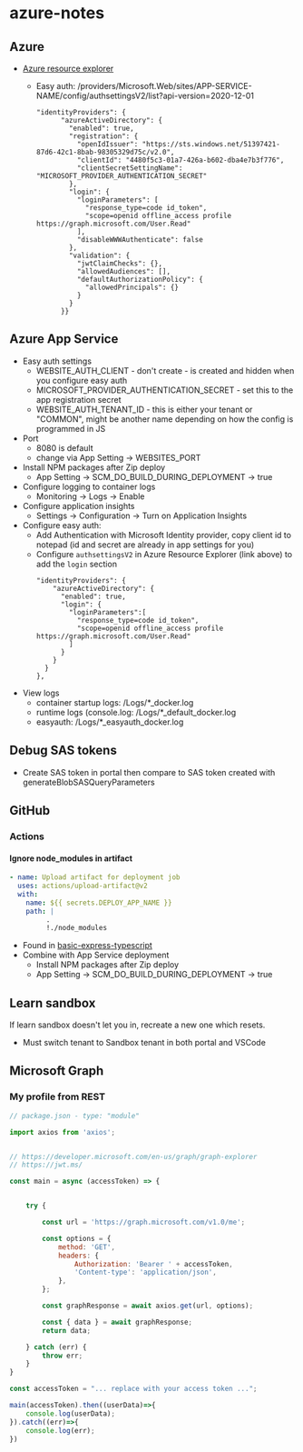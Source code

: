 # azure-notes

## Azure

* [Azure resource explorer](https://resources.azure.com/)
    * Easy auth:  /providers/Microsoft.Web/sites/APP-SERVICE-NAME/config/authsettingsV2/list?api-version=2020-12-01

        ```
        "identityProviders": {
              "azureActiveDirectory": {
                "enabled": true,
                "registration": {
                  "openIdIssuer": "https://sts.windows.net/51397421-87d6-42c1-8bab-98305329d75c/v2.0",
                  "clientId": "4480f5c3-01a7-426a-b602-dba4e7b3f776",
                  "clientSecretSettingName": "MICROSOFT_PROVIDER_AUTHENTICATION_SECRET"
                },
                "login": {
                  "loginParameters": [
                    "response_type=code id_token",
                    "scope=openid offline_access profile https://graph.microsoft.com/User.Read"
                  ],
                  "disableWWWAuthenticate": false
                },
                "validation": {
                  "jwtClaimChecks": {},
                  "allowedAudiences": [],
                  "defaultAuthorizationPolicy": {
                    "allowedPrincipals": {}
                  }
                }
              }}        
        ```

## Azure App Service

* Easy auth settings
  * WEBSITE_AUTH_CLIENT - don't create - is created and hidden when you configure easy auth
  * MICROSOFT_PROVIDER_AUTHENTICATION_SECRET - set this to the app registration secret
  * WEBSITE_AUTH_TENANT_ID - this is either your tenant or "COMMON", might be another name depending on how the config is programmed in JS
* Port
  * 8080 is default
  * change via App Setting ->  WEBSITES_PORT
* Install NPM packages after Zip deploy
  * App Setting -> SCM_DO_BUILD_DURING_DEPLOYMENT -> true
* Configure logging to container logs
  * Monitoring -> Logs -> Enable
* Configure application insights
  * Settings -> Configuration -> Turn on Application Insights   
* Configure easy auth:
  * Add Authentication with Microsoft Identity provider, copy client id to notepad (id and secret are already in app settings for you)
  * Configure `authsettingsV2` in Azure Resource Explorer (link above) to add the `login` section
      ```
      "identityProviders": {
          "azureActiveDirectory": {
            "enabled": true,
            "login": {
              "loginParameters":[
                "response_type=code id_token",
                "scope=openid offline_access profile https://graph.microsoft.com/User.Read"
              ]
            }
          }
        }
      },
      ```
* View logs
    * container startup logs: /Logs/*_docker.log
    * runtime logs (console.log: /Logs/*_default_docker.log
    * easyauth: /Logs/*_easyauth_docker.log

## Debug SAS tokens

* Create SAS token in portal then compare to SAS token created with generateBlobSASQueryParameters

## GitHub

### Actions

#### Ignore node_modules in artifact

```yaml
- name: Upload artifact for deployment job
  uses: actions/upload-artifact@v2
  with:
    name: ${{ secrets.DEPLOY_APP_NAME }}
    path: |
         .
         !./node_modules
```

* Found in [basic-express-typescript](https://github.com/dfberry/basic-express-typescript/blob/main/.github/workflows/deploy-to-stage.yml)
* Combine with App Service deployment
    * Install NPM packages after Zip deploy
    * App Setting -> SCM_DO_BUILD_DURING_DEPLOYMENT -> true 
## Learn sandbox

If learn sandbox doesn't let you in, recreate a new one which resets. 
* Must switch tenant to Sandbox tenant in both portal and VSCode

## Microsoft Graph

### My profile from REST

```javascript
// package.json - type: "module"

import axios from 'axios';


// https://developer.microsoft.com/en-us/graph/graph-explorer
// https://jwt.ms/

const main = async (accessToken) => {


    try {

        const url = 'https://graph.microsoft.com/v1.0/me';

        const options = {
            method: 'GET',
            headers: {
                Authorization: 'Bearer ' + accessToken,
                'Content-type': 'application/json',
            },
        };

        const graphResponse = await axios.get(url, options);

        const { data } = await graphResponse;
        return data;

    } catch (err) {
        throw err;
    }
}

const accessToken = "... replace with your access token ...";

main(accessToken).then((userData)=>{
    console.log(userData);
}).catch((err)=>{
    console.log(err);
})

```
